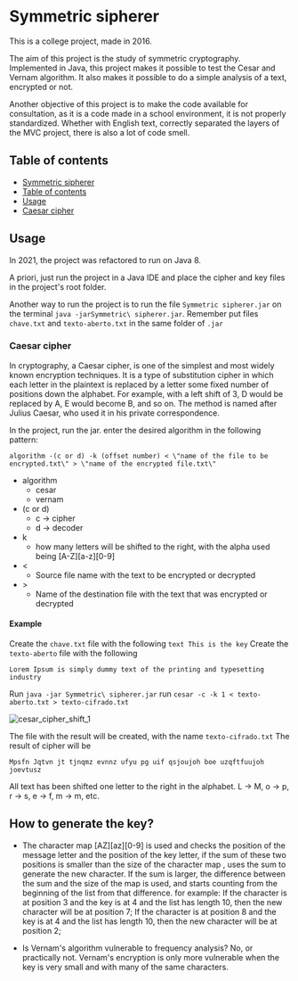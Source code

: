 # Symmetric sipherer

This is a college project, made in 2016.
  
The aim of this project is the study of symmetric cryptography. Implemented in Java, this project makes it possible to test the Cesar and Vernam algorithm. It also makes it possible to do a simple analysis of a text, encrypted or not.
  
Another objective of this project is to make the code available for consultation, as it is a code made in a school environment, it is not properly standardized. Whether with English text, correctly separated the layers of the MVC project, there is also a lot of code smell.

## Table of contents

- [Symmetric sipherer](#Symmetric-sipherer) <br>
- [Table of contents](#Table-of-contents)
- [Usage](#Usage)
- [Caesar cipher](#Caesar-cipher)


## Usage
In 2021, the project was refactored to run on Java 8.

A priori, just run the project in a Java IDE and place the cipher and key files in the project's root folder.

Another way to run the project is to run the file `Symmetric sipherer.jar` on the terminal 
``java -jarSymmetric\ sipherer.jar``. Remember put files `chave.txt` and `texto-aberto.txt` in the same folder of `.jar`

### Caesar cipher
In cryptography, a Caesar cipher, is one of the simplest and most widely known encryption techniques. It is a type of substitution cipher in which each letter in the plaintext is replaced by a letter some fixed number of positions down the alphabet. For example, with a left shift of 3, D would be replaced by A, E would become B, and so on. The method is named after Julius Caesar, who used it in his private correspondence.

In the project, run the jar. enter the desired algorithm in the following pattern:

```algorithm -(c or d) -k (offset number) < \"name of the file to be encrypted.txt\" > \"name of the encrypted file.txt\" ``` 

- algorithm
  -  cesar
  -  vernam
- (c or d)
  - c -> cipher
  - d -> decoder
- k
  - how many letters will be shifted to the right, with the alpha used being [A-Z][a-z][0-9]
- < 
  - Source file name with the text to be encrypted or decrypted
- \> 
  - Name of the destination file with the text that was encrypted or decrypted

#### Example

Create the `chave.txt` file with the following `text This is the key`
Create the `texto-aberto` file with the following 
```
Lorem Ipsum is simply dummy text of the printing and typesetting industry
```
Run `java -jar Symmetric\ sipherer.jar` 
run `cesar -c -k 1 < texto-aberto.txt > texto-cifrado.txt`

![cesar_cipher_shift_1](https://github.com/TosinRoger/Symmetric-sipherer/blob/main/screenshot/cesar_cipher_shift_1.png)

The file with the result will be created, with the name `texto-cifrado.txt`
The result of cipher will be 
```
Mpsfn Jqtvn jt tjnqmz evnnz ufyu pg uif qsjoujoh boe uzqftfuujoh joevtusz
```
All text has been shifted one letter to the right in the alphabet. L -> M, o -> p, r -> s, e -> f, m -> m, etc.

## How to generate the key?
- The character map [AZ][az][0-9] is used and checks the position of the message letter and the position of the key letter, if the sum of these two positions is smaller than the size of the character map , uses the sum to generate the new character. If the sum is larger, the difference between the sum and the size of the map is used, and starts counting from the beginning of the list from that difference.
for example:
If the character is at position 3 and the key is at 4 and the list has length 10, then the new character will be at position 7;
If the character is at position 8 and the key is at 4 and the list has length 10, then the new character will be at position 2;
  
- Is Vernam's algorithm vulnerable to frequency analysis?
No, or practically not. Vernam's encryption is only more vulnerable when the key is very small and with many of the same characters.
